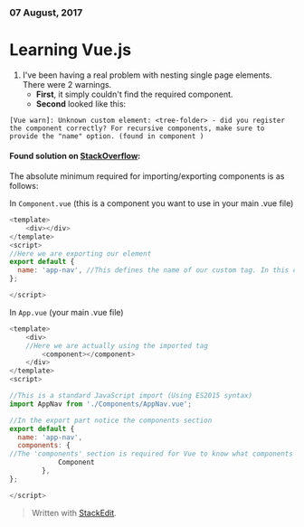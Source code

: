 ### 07 August, 2017
# Learning Vue.js 


1. I've been having a real problem with nesting single page elements.
There were 2 warnings. 
	- **First**, it simply couldn't find the required component. 
	- **Second** looked like this:   
```
[Vue warn]: Unknown custom element: <tree-folder> - did you register the component correctly? For recursive components, make sure to provide the "name" option. (found in component )
```

#### Found solution on [StackOverflow](https://stackoverflow.com/questions/43920680/multiple-single-file-components-and-vue-webpack-template?answertab=votes#tab-top):

The absolute minimum required for importing/exporting components is as follows:

In `Component.vue` (this is a component you want to use in your main .vue file)
```js
<template>
	<div></div>
</template>
<script>
//Here we are exporting our element
export default {
  name: 'app-nav', //This defines the name of our custom tag. In this case it would be <app-nav></app-nav>
};

</script>
```
In `App.vue` (your main .vue file)

```js
<template>
	<div>
	//Here we are actually using the imported tag
		<component></component> 
	</div>
</template>
<script>

//This is a standard JavaScript import (Using ES2015 syntax)
import AppNav from './Components/AppNav.vue';

//In the export part notice the components section
export default {
  name: 'app-nav',
  components: {
//The 'components' section is required for Vue to know what components you are using in this file. (prevents error #2)
            Component 
        },
};

</script>
```


> Written with [StackEdit](https://stackedit.io/).
